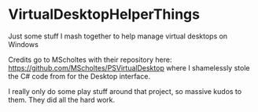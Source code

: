 # VirtualDesktopHelperThings
Just some stuff I mash together to help manage virtual desktops on Windows

Credits go to MScholtes with their repository here: https://github.com/MScholtes/PSVirtualDesktop where I shamelessly stole the C# code from for the Desktop interface.

I really only do some play stuff around that project, so massive kudos to them. They did all the hard work.
